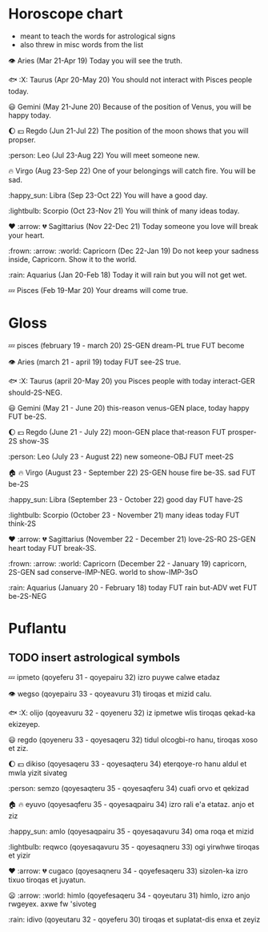 # Horoscope chart
 - meant to teach the words for astrological signs
 - also threw in misc words from the list


:eye: Aries (Mar 21-Apr 19)
Today you will see the truth.

:fish: :X: Taurus (Apr 20-May 20)
You should not interact with Pisces people today.

:smiley: Gemini (May 21-June 20)
Because of the position of Venus, you will be happy today.

:moon: :dollar: Regdo (Jun 21-Jul 22)
The position of the moon shows that you will propser.

:person: Leo (Jul 23-Aug 22)
You will meet someone new.

:fire: Virgo (Aug 23-Sep 22)
One of your belongings will catch fire. You will be sad.

:happy_sun: Libra (Sep 23-Oct 22)
You will have a good day.

:lightbulb: Scorpio (Oct 23-Nov 21)
You will think of many ideas today.

:heart: :arrow: :broken_heart: Sagittarius (Nov 22-Dec 21)
Today someone you love will break your heart.

:frown: :arrow: :world: Capricorn (Dec 22-Jan 19)
Do not keep your sadness inside, Capricorn. Show it to the world.

:rain: Aquarius (Jan 20-Feb 18)
Today it will rain but you will not get wet.

:zzz: Pisces (Feb 19-Mar 20)
Your dreams will come true.


# Gloss

:zzz: pisces (february 19 - march 20)
2S-GEN dream-PL true FUT become

:eye: Aries (march 21 - april 19)
today FUT see-2S true.

:fish: :X: Taurus (april 20-May 20)
you Pisces people with today interact-GER should-2S-NEG.

:smiley: Gemini (May 21 - June 20)
this-reason venus-GEN place, today happy FUT be-2S.

:moon: :dollar: Regdo (June 21 - July 22)
moon-GEN place that-reason FUT prosper-2S show-3S

:person: Leo (July 23 - August 22)
new someone-OBJ FUT meet-2S

:house: :fire: Virgo (August 23 - September 22)
2S-GEN house fire be-3S. sad FUT be-2S

:happy_sun: Libra (September 23 - October 22)
good day FUT have-2S

:lightbulb: Scorpio (October 23 - November 21)
many ideas today FUT think-2S

:heart: :arrow: :broken_heart: Sagittarius (November 22 - December 21)
love-2S-RO 2S-GEN heart today FUT break-3S.

:frown: :arrow: :world: Capricorn (December 22 - January 19)
capricorn, 2S-GEN sad conserve-IMP-NEG. world to show-IMP-3sO

:rain: Aquarius (January 20 - February 18)
today FUT rain but-ADV wet FUT be-2S-NEG



# Puflantu

## TODO insert astrological symbols

:zzz: ipmeto (qoyeferu 31 - qoyepairu 32)
izro puywe calwe etadaz

:eye: wegso (qoyepairu 33 - qoyeavuru 31)
tiroqas et mizid calu.

:fish: :X: olijo (qoyeavuru 32 - qoyeneru 32)
iz ipmetwe wlis tiroqas qekad-ka ekizeyep.

:smiley: regdo (qoyeneru 33 - qoyesaqeru 32)
tidul olcogbi-ro hanu, tiroqas xoso et ziz.

:moon: :dollar: dikiso (qoyesaqeru 33 - qoyesaqteru 34)
eterqoye-ro hanu aldul et mwla yizit sivateg

:person: semzo (qoyesaqteru 35 - qoyesaqferu 34)
cuafi orvo et qekizad

:house: :fire: eyuvo (qoyesaqferu 35 - qoyesaqpairu 34)
izro rali e'a etataz. anjo et ziz

:happy_sun: amlo (qoyesaqpairu 35 - qoyesaqavuru 34)
oma roqa et mizid

:lightbulb: reqwco (qoyesaqavuru 35 - qoyesaqneru 33)
ogi yirwhwe tiroqas et yizir

:heart: :arrow: :broken_heart: cugaco (qoyesaqneru 34 - qoyefesaqeru 33)
sizolen-ka izro tixuo tiroqas et juyatun.

:frowning: :arrow: :world: himlo (qoyefesaqeru 34 - qoyeutaru 31)
himlo, izro anjo rwgeyex. axwe fw 'sivoteg

:rain: idivo (qoyeutaru 32 - qoyeferu 30)
tiroqas et suplatat-dis enxa et zeyiz